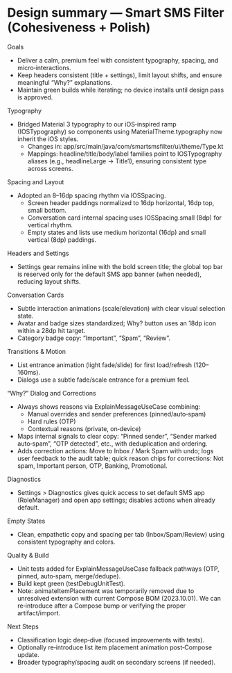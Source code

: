 # Design summary — Smart SMS Filter (Cohesiveness + Polish)

Goals
- Deliver a calm, premium feel with consistent typography, spacing, and micro‑interactions.
- Keep headers consistent (title + settings), limit layout shifts, and ensure meaningful “Why?” explanations.
- Maintain green builds while iterating; no device installs until design pass is approved.

Typography
- Bridged Material 3 typography to our iOS‑inspired ramp (IOSTypography) so components using MaterialTheme.typography now inherit the iOS styles.
  - Changes in: app/src/main/java/com/smartsmsfilter/ui/theme/Type.kt
  - Mappings: headline/title/body/label families point to IOSTypography aliases (e.g., headlineLarge -> Title1), ensuring consistent type across screens.

Spacing and Layout
- Adopted an 8–16dp spacing rhythm via IOSSpacing.
  - Screen header paddings normalized to 16dp horizontal, 16dp top, small bottom.
  - Conversation card internal spacing uses IOSSpacing.small (8dp) for vertical rhythm.
  - Empty states and lists use medium horizontal (16dp) and small vertical (8dp) paddings.

Headers and Settings
- Settings gear remains inline with the bold screen title; the global top bar is reserved only for the default SMS app banner (when needed), reducing layout shifts.

Conversation Cards
- Subtle interaction animations (scale/elevation) with clear visual selection state.
- Avatar and badge sizes standardized; Why? button uses an 18dp icon within a 28dp hit target.
- Category badge copy: “Important”, “Spam”, “Review”.

Transitions & Motion
- List entrance animation (light fade/slide) for first load/refresh (120–160ms).
- Dialogs use a subtle fade/scale entrance for a premium feel.

“Why?” Dialog and Corrections
- Always shows reasons via ExplainMessageUseCase combining:
  - Manual overrides and sender preferences (pinned/auto‑spam)
  - Hard rules (OTP)
  - Contextual reasons (private, on‑device)
- Maps internal signals to clear copy: “Pinned sender”, “Sender marked auto‑spam”, “OTP detected”, etc., with deduplication and ordering.
- Adds correction actions: Move to Inbox / Mark Spam with undo; logs user feedback to the audit table; quick reason chips for corrections: Not spam, Important person, OTP, Banking, Promotional.

Diagnostics
- Settings > Diagnostics gives quick access to set default SMS app (RoleManager) and open app settings; disables actions when already default.

Empty States
- Clean, empathetic copy and spacing per tab (Inbox/Spam/Review) using consistent typography and colors.

Quality & Build
- Unit tests added for ExplainMessageUseCase fallback pathways (OTP, pinned, auto‑spam, merge/dedupe).
- Build kept green (testDebugUnitTest).
- Note: animateItemPlacement was temporarily removed due to unresolved extension with current Compose BOM (2023.10.01). We can re‑introduce after a Compose bump or verifying the proper artifact/import.

Next Steps
- Classification logic deep‑dive (focused improvements with tests).
- Optionally re‑introduce list item placement animation post‑Compose update.
- Broader typography/spacing audit on secondary screens (if needed).

